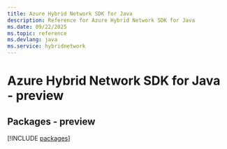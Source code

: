 ```yaml
---
title: Azure Hybrid Network SDK for Java
description: Reference for Azure Hybrid Network SDK for Java
ms.date: 09/22/2025
ms.topic: reference
ms.devlang: java
ms.service: hybridnetwork
---
```

# Azure Hybrid Network SDK for Java - preview
## Packages - preview
[!INCLUDE [packages](hybrid-network-index.md)]